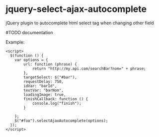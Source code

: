 # jquery-select-ajax-autocomplete
jQuery plugin to autocomplete html select tag when changing other field

#TODO documentation

Example:

    <script>
      $(function () {
        var options = {
            url: function (phrase) {
                return "http://my.api.com/searchBar?nom=" + phrase;
            },
            targetSelect: $("#bar"),
            requestDelay: 750,
            idVar: "barId",
            textVar: "barNom",
            loadingImage: true,
            finishCallback: function () {
                console.log("finish");
            }

        };
        $("#foo").selectAjaxAutocomplete(options);
      });
    </script>